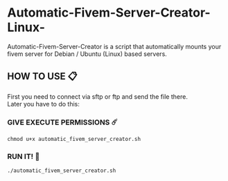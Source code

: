 # Automatic-Fivem-Server-Creator-Linux-
 Automatic-Fivem-Server-Creator is a script that automatically mounts your fivem server for Debian / Ubuntu (Linux) based servers.

## HOW TO USE 📋
First you need to connect via sftp or ftp and send the file there. <br>
Later you have to do this:
### GIVE EXECUTE PERMISSIONS ☄️
```
chmod u+x automatic_fivem_server_creator.sh
```
### RUN IT! 🚀 
```
./automatic_fivem_server_creator.sh
```
